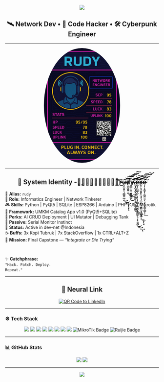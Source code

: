 <!-- 🔥 Banner Header -->
<p align="center">
  <img src="https://capsule-render.vercel.app/api?type=waving&color=0:6e40c9,100:2c96f7&height=200&section=header&text=Rudy&fontSize=40&fontColor=ffffff" />
</p>

<h2 align="center">🛰️ Network Dev • 🧠 Code Hacker • 🛠️ Cyberpunk Engineer</h2>

---

<!-- 🧠 Avatar -->
<p align="center">
  <img src="assets/avatar.png" width="250" style="border-radius:50%" alt="Avatar Rudy"/>
</p>

---

<!-- 🎴 Cyber Dev Card -->
<h2 align="center">🦾 System Identity -Ｇ̨͓͈̩͙̪̬̥͔̝̪̟̥̯̚̕͟͠͠͠͝͝r̴̴͜͞u̶̘͓̫͈͔͉̮̲̱̼̲̞͜͜͜͠͝͞͠ͅͅͅͅd̵̸̛͎̮̰̮͍̠͜͜͢͝͠͞͠͠͠y̶̸͇͎̝̼̞̱͍͍̳̼͜͠͠.̼͓̟̬͓̲̜̮͍̱͖͔̥̰̠̳͕͇̳͘͟͟͢͟͝͞͝͝ͅe̴͖̞͎̤̳̜̤̠̞̩͕͎̯̮͕͚̮̫̟͎̳̲̙͉͙͙̱͍̮͜͜͢͡͝͠͞͞͞ͅx̴̨͕̝̘̮̥̙̼̘̘͉̝̺͓̫̟̰̪̼͓̞̲̠͚͓͟͟͞͠͝͠͝͝ͅͅͅe̷͔͎͕̥̬̩̦̺͍̫͍̜̘͓͕̟͚̠͇͎͕͟͠</h2>

<p align="center">
  
🪪 <strong>Alias:</strong> <code>rudy</code><br>
💾 <strong>Role:</strong> Informatics Engineer | Network Tinkerer<br>
🎮 <strong>Skills:</strong> Python | PyQt5 | SQLite | ESP8266 | Arduino | PHP | JS | Mikrotik<br>
🧰 <strong>Framework:</strong> UMKM Catalog App v1.0 (PyQt5+SQLite)<br>
🔬 <strong>Perks:</strong> AI CRUD Deployment | UI Mutator | Debugging Tank<br>
🧠 <strong>Passive:</strong> Serial Monitor Instinct<br>
📡 <strong>Status:</strong> Active in dev-net @Indonesia<br>
☕ <strong>Buffs:</strong> 3x Kopi Tubruk | 7x StackOverflow | 1x CTRL+ALT+Z<br>
📅 <strong>Mission:</strong> Final Capstone — <em>“Integrate or Die Trying”</em><br>

<br>

✨ <strong>Catchphrase:</strong><br>
<code>"Hack. Patch. Deploy. Repeat."</code>

</p>

---

<!-- 💠 QR LinkedIn -->
<h2 align="center">🔗 Neural Link</h2>
<p align="center">
  <a href="https://www.linkedin.com/in/rudyyy">
    <img src="https://api.qrserver.com/v1/create-qr-code/?data=https://www.linkedin.com/in/rudyyy&size=150x150" alt="QR Code to LinkedIn" />
  </a>
</p>

---

<!-- ⚙️ Tech Stack -->
### ⚙️ Tech Stack

<p align="center">
  <img src="https://img.shields.io/badge/Python-3776AB?style=flat&logo=python&logoColor=white"/>
  <img src="https://img.shields.io/badge/PyQt5-41CD52?style=flat&logo=qt&logoColor=white"/>
  <img src="https://img.shields.io/badge/SQLite-07405E?style=flat&logo=sqlite&logoColor=white"/>
  <img src="https://img.shields.io/badge/Arduino-00979D?style=flat&logo=arduino&logoColor=white"/>
  <img src="https://img.shields.io/badge/ESP8266-2C3E50?style=flat"/>
  <img src="https://img.shields.io/badge/GitHub-black?style=flat&logo=github&logoColor=white"/>
  <img src="https://img.shields.io/badge/PHP-777BB4?style=flat&logo=php&logoColor=white"/>
  <img src="https://img.shields.io/badge/JavaScript-F7DF1E?style=flat&logo=javascript&logoColor=black"/>
  <img src="https://img.shields.io/badge/MikroTik-000000?style=flat&logo=raspberrypi&logoColor=white" alt="MikroTik Badge" />
  <img src="https://img.shields.io/badge/Ruijie-cc0000?style=flat&logo=redhat&logoColor=white" alt="Ruijie Badge" />


</p>

---

<!-- 📊 Stats -->
### 📊 GitHub Stats

<p align="center">
  <img src="https://github-readme-stats.vercel.app/api?username=rudy0317&show_icons=true&theme=tokyonight" />
  <img src="https://github-readme-stats.vercel.app/api/top-langs/?username=rudy0317&layout=compact&theme=tokyonight" />
</p>

---

<!-- 🎯 Footer -->
<p align="center">
  <img src="https://capsule-render.vercel.app/api?type=waving&color=0:2c96f7,100:6e40c9&height=120&section=footer"/>
</p>
